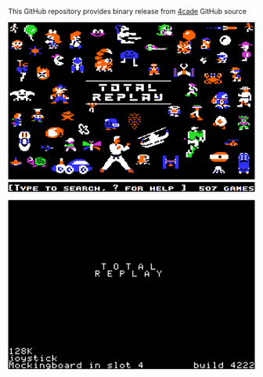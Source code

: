 This GitHub repository provides binary release from [4cade](https://github.com/a2-4am/4cade) GitHub source

![Total Replay Cover Image](https://github.com/appleiifanclub/a2-4am_4cade_bin/blob/d271183973f2fe21c3d8eaa7d61192a859524350/image/Total%20Replay%20cover.png?raw=true)

![Total Replay build 4222](https://github.com/appleiifanclub/a2-4am_4cade_bin/blob/3b51dd82d1ab22822b054fdb996c753d62cae520/image/Total%20Replay%20build%204222.png?raw=true)
